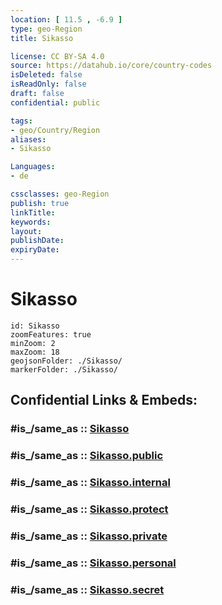 ```yaml
---
location: [ 11.5 , -6.9 ] 
type: geo-Region
title: Sikasso

license: CC BY-SA 4.0
source: https://datahub.io/core/country-codes
isDeleted: false
isReadOnly: false
draft: false
confidential: public

tags:
- geo/Country/Region
aliases:
- Sikasso

Languages:
- de

cssclasses: geo-Region
publish: true
linkTitle: 
keywords: 
layout: 
publishDate: 
expiryDate: 
---
```


# Sikasso

```leaflet
id: Sikasso
zoomFeatures: true 
minZoom: 2 
maxZoom: 18
geojsonFolder: ./Sikasso/
markerFolder: ./Sikasso/
```


## Confidential Links & Embeds: 

### #is_/same_as :: [Sikasso](/_Standards/Earth/Continent/Africa/Africa~West/Mali/Regions~Mali/Sikasso.md) 

### #is_/same_as :: [Sikasso.public](/_public/Earth/Continent/Africa/Africa~West/Mali/Regions~Mali/Sikasso.public.md) 

### #is_/same_as :: [Sikasso.internal](/_internal/Earth/Continent/Africa/Africa~West/Mali/Regions~Mali/Sikasso.internal.md) 

### #is_/same_as :: [Sikasso.protect](/_protect/Earth/Continent/Africa/Africa~West/Mali/Regions~Mali/Sikasso.protect.md) 

### #is_/same_as :: [Sikasso.private](/_private/Earth/Continent/Africa/Africa~West/Mali/Regions~Mali/Sikasso.private.md) 

### #is_/same_as :: [Sikasso.personal](/_personal/Earth/Continent/Africa/Africa~West/Mali/Regions~Mali/Sikasso.personal.md) 

### #is_/same_as :: [Sikasso.secret](/_secret/Earth/Continent/Africa/Africa~West/Mali/Regions~Mali/Sikasso.secret.md)

